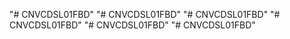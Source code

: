 "# CNVCDSL01FBD" 
"# CNVCDSL01FBD" 
"# CNVCDSL01FBD" 
"# CNVCDSL01FBD" 
"# CNVCDSL01FBD" 
"# CNVCDSL01FBD" 
